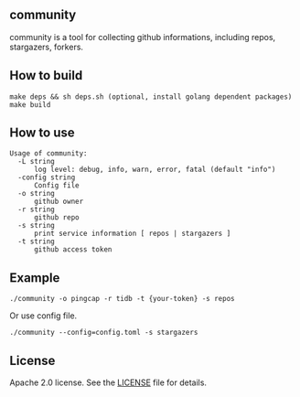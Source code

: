 ## community

community is a tool for collecting github informations, including repos, stargazers, forkers.

## How to build

```
make deps && sh deps.sh (optional, install golang dependent packages)
make build
```

## How to use

```
Usage of community:
  -L string
      log level: debug, info, warn, error, fatal (default "info")
  -config string
      Config file
  -o string
      github owner
  -r string
      github repo
  -s string
      print service information [ repos | stargazers ]
  -t string
      github access token
```

## Example

```
./community -o pingcap -r tidb -t {your-token} -s repos
```

Or use config file.

```
./community --config=config.toml -s stargazers
```

## License
Apache 2.0 license. See the [LICENSE](./LICENSE) file for details.

